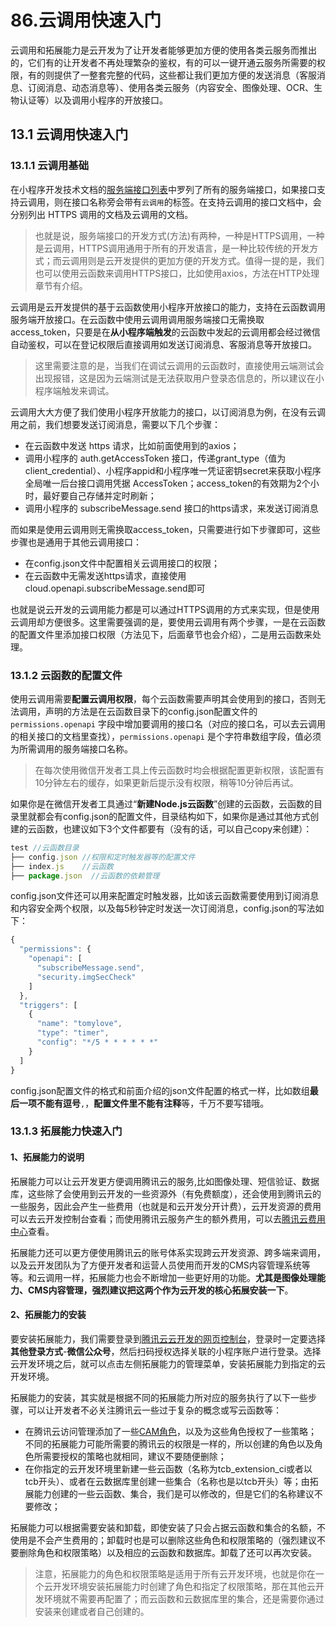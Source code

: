 # 86.云调用快速入门
云调用和拓展能力是云开发为了让开发者能够更加方便的使用各类云服务而推出的，它们有的让开发者不再处理繁杂的鉴权，有的可以一键开通云服务所需要的权限，有的则提供了一整套完整的代码，这些都让我们更加方便的发送消息（客服消息、订阅消息、动态消息等）、使用各类云服务（内容安全、图像处理、OCR、生物认证等）以及调用小程序的开放接口。

## 13.1 云调用快速入门
### 13.1.1 云调用基础
在小程序开发技术文档的[服务端接口列表](https://developers.weixin.qq.com/miniprogram/dev/api-backend/)中罗列了所有的服务端接口，如果接口支持云调用，则在接口名称旁会带有`云调用`的标签。在支持云调用的接口文档中，会分别列出 HTTPS 调用的文档及云调用的文档。
>也就是说，服务端接口的开发方式(方法)有两种，一种是HTTPS调用，一种是云调用，HTTPS调用通用于所有的开发语言，是一种比较传统的开发方式；而云调用则是云开发提供的更加方便的开发方式。值得一提的是，我们也可以使用云函数来调用HTTPS接口，比如使用axios，方法在HTTP处理章节有介绍。

云调用是云开发提供的基于云函数使用小程序开放接口的能力，支持在云函数调用服务端开放接口。在云函数中使用云调用调用服务端接口无需换取access_token，只要是在**从小程序端触发**的云函数中发起的云调用都会经过微信自动鉴权，可以在登记权限后直接调用如发送订阅消息、客服消息等开放接口。
>这里需要注意的是，当我们在调试云调用的云函数时，直接使用云端测试会出现报错，这是因为云端测试是无法获取用户登录态信息的，所以建议在小程序端触发来调试。

云调用大大方便了我们使用小程序开放能力的接口，以订阅消息为例，在没有云调用之前，我们想要发送订阅消息，需要以下几个步骤：
- 在云函数中发送 https 请求，比如前面使用到的axios；
- 调用小程序的 auth.getAccessToken 接口，传递grant_type（值为client_credential）、小程序appid和小程序唯一凭证密钥secret来获取小程序全局唯一后台接口调用凭据 AccessToken；access_token的有效期为2个小时，最好要自己存储并定时刷新；
- 调用小程序的 subscribeMessage.send 接口的https请求，来发送订阅消息

而如果是使用云调用则无需换取access_token，只需要进行如下步骤即可，这些步骤也是通用于其他云调用接口：
- 在config.json文件中配置相关云调用接口的权限；
- 在云函数中无需发送https请求，直接使用cloud.openapi.subscribeMessage.send即可

也就是说云开发的云调用能力都是可以通过HTTPS调用的方式来实现，但是使用云调用却方便很多。这里需要强调的是，要使用云调用有两个步骤，一是在云函数的配置文件里添加接口权限（方法见下，后面章节也会介绍），二是用云函数来处理。

### 13.1.2 云函数的配置文件
使用云调用需要**配置云调用权限**，每个云函数需要声明其会使用到的接口，否则无法调用，声明的方法是在云函数目录下的config.json配置文件的`permissions.openapi` 字段中增加要调用的接口名（对应的接口名，可以去云调用的相关接口的文档里查找），`permissions.openapi` 是个字符串数组字段，值必须为所需调用的服务端接口名称。
>在每次使用微信开发者工具上传云函数时均会根据配置更新权限，该配置有10分钟左右的缓存，如果更新后提示没有权限，稍等10分钟后再试。

如果你是在微信开发者工具通过“**新建Node.js云函数**”创建的云函数，云函数的目录里就都会有config.json的配置文件，目录结构如下，如果你是通过其他方式创建的云函数，也建议如下3个文件都要有（没有的话，可以自己copy来创建）：
```javascript
test //云函数目录        
├── config.json //权限和定时触发器等的配置文件
├── index.js    //云函数
├── package.json  //云函数的依赖管理
```
config.json文件还可以用来配置定时触发器，比如该云函数需要使用到订阅消息和内容安全两个权限，以及每5秒钟定时发送一次订阅消息，config.json的写法如下：
```javascript
{
  "permissions": {
    "openapi": [
      "subscribeMessage.send",
      "security.imgSecCheck"
    ]
  },
  "triggers": [
    {
      "name": "tomylove",
      "type": "timer",
      "config": "*/5 * * * * * *"
    }
  ]
}
```
config.json配置文件的格式和前面介绍的json文件配置的格式一样，比如数组**最后一项不能有逗号**`,`，**配置文件里不能有注释**等，千万不要写错哦。

### 13.1.3 拓展能力快速入门
#### 1、拓展能力的说明
拓展能力可以让云开发更方便调用腾讯云的服务,比如图像处理、短信验证、数据库，这些除了会使用到云开发的一些资源外（有免费额度），还会使用到腾讯云的一些服务，因此会产生一些费用（也就是和云开发分开计费），云开发资源的费用可以去云开发控制台查看；而使用腾讯云服务产生的额外费用，可以去[腾讯云费用中心](https://console.cloud.tencent.com/expense/overview)查看。

拓展能力还可以更方便使用腾讯云的账号体系实现跨云开发资源、跨多端来调用，以及云开发团队为了方便开发者和运营人员使用而开发的CMS内容管理系统等等。和云调用一样，拓展能力也会不断增加一些更好用的功能。**尤其是图像处理能力、CMS内容管理，强烈建议把这两个作为云开发的核心拓展安装一下**。

#### 2、拓展能力的安装
要安装拓展能力，我们需要登录到[腾讯云云开发的网页控制台](https://console.cloud.tencent.com/tcb/env/index)，登录时一定要选择**其他登录方式**-**微信公众号**，然后扫码授权选择关联的小程序账户进行登录。选择云开发环境之后，就可以点击左侧拓展能力的管理菜单，安装拓展能力到指定的云开发环境。

拓展能力的安装，其实就是根据不同的拓展能力所对应的服务执行了以下一些步骤，可以让开发者不必关注腾讯云一些过于复杂的概念或写云函数等：
- 在腾讯云访问管理添加了一些[CAM角色](https://console.cloud.tencent.com/cam/role)，以及为这些角色授权了一些策略；不同的拓展能力可能所需要的腾讯云的权限是一样的，所以创建的角色以及角色所需要授权的策略也就相同，建议不要随便删除；
- 在你指定的云开发环境里新建一些云函数（名称为tcb_extension_ci或者以tcb开头）、或者在云数据库里创建一些集合（名称也是以tcb开头）等；由拓展能力创建的一些云函数、集合，我们是可以修改的，但是它们的名称建议不要修改；

拓展能力可以根据需要安装和卸载，即使安装了只会占据云函数和集合的名额，不使用是不会产生费用的；卸载时也是可以删除这些角色和权限策略的（强烈建议不要删除角色和权限策略）以及相应的云函数和数据库。卸载了还可以再次安装。
>注意，拓展能力的角色和权限策略是适用于所有云开发环境，也就是你在一个云开发环境安装拓展能力时创建了角色和指定了权限策略，那在其他云开发环境就不需要再配置了；而云函数和云数据库里的集合，还是需要你通过安装来创建或者自己创建的。